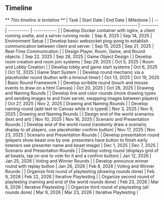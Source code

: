 ## Timeline
** *This timeline is tentative* **
| Task                                                                  | Start Date | End Date | Milestone |
| --------------------------------------------------------------------- | --------- | ----------- | ------------ |
| Develop Docker container with nginx, a client running svelte, and a server running node. | Sep 8, 2025 | Sep 14, 2025 | Environment Setup |
| Develop basic websocket ping-pong to establish communication between client and server.  | Sep 15, 2025 | Sep 21, 2025  | Real-Time Communication |
| Design Player, Room, Game, and Round objects.                                            | Sep 22, 2025 | Sep 28, 2025 | Game Object Design |
| Develop room creation and room join systems                                              | Sep 29, 2025 | Oct 5, 2025 | Room and Lobby Creation |
| Develop lobby and game start systems                                                     | Oct 6, 2025 | Oct 12, 2025 | Game Start System |
| Develop round mechanic via a placeholder round (button with a timeout timer)             | Oct 13, 2025 | Oct 19, 2025 | Basic Round Framework |
| Develop scribble round (touch and mouse events to draw on a html Canvas)                 | Oct 20, 2025 | Oct 26, 2025 | Drawing and Naming Rounds |
| Develop line and color rounds (more drawing types and sending images to and from server, swapping images between players) | Oct 27, 2025 | Nov 2, 2025 | Drawing and Naming Rounds |
| Develop naming round (add text to Canvas while it is typed)                              | Nov 3, 2025 | Nov 9, 2025 | Drawing and Naming Rounds |
| Design end of the world scenarios (text and art)                                        | Nov 10, 2025 | Nov 16, 2025 | Scenario and Presentation Rounds |
| Develop end of the world round (randomly draw a scenario, display to all players, use placeholder confirm button) | Nov 17, 2025 | Nov 23, 2025 | Scenario and Presentation Rounds |
| Develop presentation round (players show beast one by one. presenters have button to finish early. listeners see presenter name and beast image) | Dec 1, 2025 | Dec 7, 2025 | Scenario and Presentation Rounds |
| Develop voting round (displays grid of all beasts, tap on one to vote for it and a confirm button) | Jan 12, 2026  | Jan 25, 2026 | Voting and Winner Rounds |
| Develop announce winner round with replay button                                        | Jan 26, 2026 | Feb 8, 2026 | Voting and Winner Rounds |
| Organize first round of playtesting (drawing rounds done)                               | Feb 9, 2026 | Feb 22, 2026 | Iterative Playtesting |
| Organize second round of playtesting (naming and end of the world rounds done)          | Feb 23, 2026 | Mar 8, 2026 | Iterative Playtesting |
| Organize third round of playtesting (all rounds done)                                   | Mar 9, 2026 | Mar 23, 2026 | Iterative Playtesting |